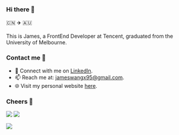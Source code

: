 ### Hi there 👋

🇨🇳 ✈️ 🇦🇺

This is James, a FrontEnd Developer at Tencent, graduated from the University of Melbourne.

### Contact me 📧

- 💼 Connect with me on [LinkedIn](https://www.linkedin.com/in/james-wang-cn/).
- 📫 Reach me at: jameswangx95@gmail.com.
- 🌐 Visit my personal website [here](https://jamesxwang.com/).

### Cheers 🍻

![](https://img.shields.io/github/stars/jamesxwang?affiliations=OWNER%2CCOLLABORATOR) ![](https://img.shields.io/github/followers/jamesxwang)

![](https://github-readme-stats.vercel.app/api?username=jamesxwang&theme=blueberry)

<!-- ![](https://github-readme-stats.vercel.app/api/top-langs/?username=jamesxwang&theme=blueberry&show_icons=true) -->
